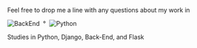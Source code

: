 Feel free to drop me a line with any questions about my work in </br>
<p><!--
  --><img src="https://img.shields.io/badge/BackEnd-blue" alt="BackEnd"/>&nbsp&nbsp&deg&nbsp&nbsp<!-- 
  --><img src="https://img.shields.io/badge/Python-yellow" alt="Python"/>&nbsp<!-- 
--></p> 


Studies in Python, Django, Back-End, and Flask
